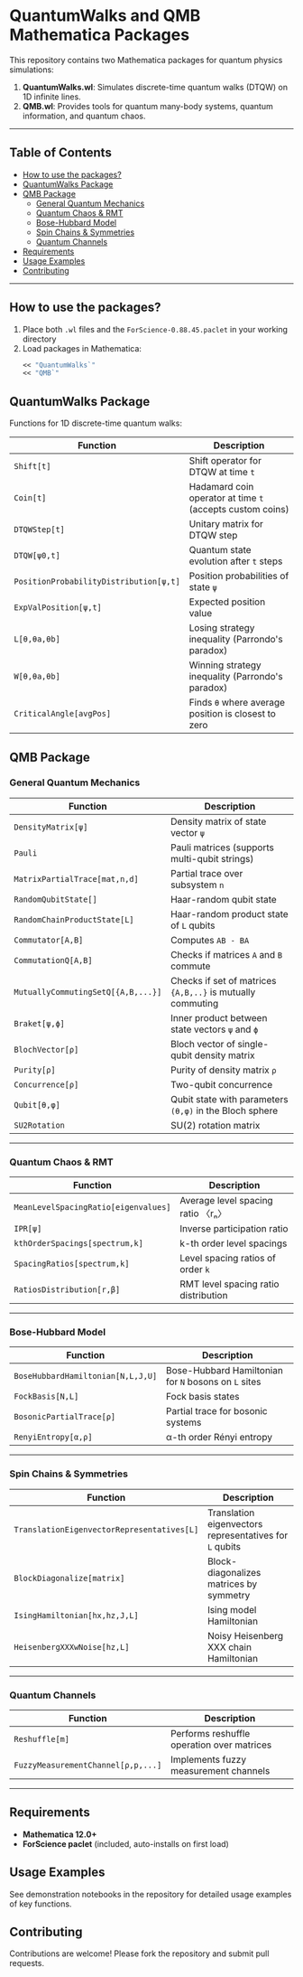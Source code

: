 # QuantumWalks and QMB Mathematica Packages

This repository contains two Mathematica packages for quantum physics simulations:

1. **QuantumWalks.wl**: Simulates discrete-time quantum walks (DTQW) on 1D infinite lines.
2. **QMB.wl**: Provides tools for quantum many-body systems, quantum information, and quantum chaos.

---

## Table of Contents

- [How to use the packages?](#how-to-use-the-packages)
- [QuantumWalks Package](#quantumwalks-package)
- [QMB Package](#qmb-package)
  - [General Quantum Mechanics](#general-quantum-mechanics)
  - [Quantum Chaos & RMT](#quantum-chaos--rmt)
  - [Bose-Hubbard Model](#bose-hubbard-model)
  - [Spin Chains & Symmetries](#spin-chains--symmetries)
  - [Quantum Channels](#quantum-channels)
- [Requirements](#requirements)
- [Usage Examples](#usage-examples)
- [Contributing](#contributing)

---

## How to use the packages?

1. Place both `.wl` files and the `ForScience-0.88.45.paclet` in your working directory
2. Load packages in Mathematica:
   ```mathematica
   << "QuantumWalks`"
   << "QMB`"
   ```

## QuantumWalks Package

Functions for 1D discrete-time quantum walks:

| Function                               | Description                                               |
| -------------------------------------- | --------------------------------------------------------- |
| `Shift[t]`                             | Shift operator for DTQW at time `t`                       |
| `Coin[t]`                              | Hadamard coin operator at time `t` (accepts custom coins) |
| `DTQWStep[t]`                          | Unitary matrix for DTQW step                              |
| `DTQW[ψ0,t]`                           | Quantum state evolution after `t` steps                   |
| `PositionProbabilityDistribution[ψ,t]` | Position probabilities of state `ψ`                       |
| `ExpValPosition[ψ,t]`                  | Expected position value                                   |
| `L[θ,θa,θb]`                           | Losing strategy inequality (Parrondo's paradox)           |
| `W[θ,θa,θb]`                           | Winning strategy inequality (Parrondo's paradox)          |
| `CriticalAngle[avgPos]`                | Finds `θ` where average position is closest to zero       |

## QMB Package

### General Quantum Mechanics

| Function                           | Description                                                |
| ---------------------------------- | ---------------------------------------------------------- |
| `DensityMatrix[ψ]`                 | Density matrix of state vector `ψ`                         |
| `Pauli`                            | Pauli matrices (supports multi-qubit strings)              |
| `MatrixPartialTrace[mat,n,d]`      | Partial trace over subsystem `n`                           |
| `RandomQubitState[]`               | Haar-random qubit state                                    |
| `RandomChainProductState[L]`       | Haar-random product state of `L` qubits                    |
| `Commutator[A,B]`                  | Computes `AB - BA`                                         |
| `CommutationQ[A,B]`                | Checks if matrices `A` and `B` commute                     |
| `MutuallyCommutingSetQ[{A,B,...}]` | Checks if set of matrices `{A,B,..}` is mutually commuting |
| `Braket[ψ,ϕ]`                      | Inner product between state vectors `ψ` and `ϕ`            |
| `BlochVector[ρ]`                   | Bloch vector of single-qubit density matrix                |
| `Purity[ρ]`                        | Purity of density matrix `ρ`                               |
| `Concurrence[ρ]`                   | Two-qubit concurrence                                      |
| `Qubit[θ,φ]`                       | Qubit state with parameters `(θ,φ)` in the Bloch sphere    |
| `SU2Rotation`                      | SU(2) rotation matrix                                      |

---

### Quantum Chaos & RMT

| Function                             | Description                          |
| ------------------------------------ | ------------------------------------ |
| `MeanLevelSpacingRatio[eigenvalues]` | Average level spacing ratio 〈rₙ〉   |
| `IPR[ψ]`                             | Inverse participation ratio          |
| `kthOrderSpacings[spectrum,k]`       | k-th order level spacings            |
| `SpacingRatios[spectrum,k]`          | Level spacing ratios of order `k`    |
| `RatiosDistribution[r,β]`            | RMT level spacing ratio distribution |

---

### Bose-Hubbard Model

| Function                          | Description                                          |
| --------------------------------- | ---------------------------------------------------- |
| `BoseHubbardHamiltonian[N,L,J,U]` | Bose-Hubbard Hamiltonian for `N` bosons on `L` sites |
| `FockBasis[N,L]`                  | Fock basis states                                    |
| `BosonicPartialTrace[ρ]`          | Partial trace for bosonic systems                    |
| `RenyiEntropy[α,ρ]`               | α-th order Rényi entropy                             |

---

### Spin Chains & Symmetries

| Function                                   | Description                                             |
| ------------------------------------------ | ------------------------------------------------------- |
| `TranslationEigenvectorRepresentatives[L]` | Translation eigenvectors representatives for `L` qubits |
| `BlockDiagonalize[matrix]`                 | Block-diagonalizes matrices by symmetry                 |
| `IsingHamiltonian[hx,hz,J,L]`              | Ising model Hamiltonian                                 |
| `HeisenbergXXXwNoise[hz,L]`                | Noisy Heisenberg XXX chain Hamiltonian                  |

---

### Quantum Channels

| Function                           | Description                                |
| ---------------------------------- | ------------------------------------------ |
| `Reshuffle[m]`                     | Performs reshuffle operation over matrices |
| `FuzzyMeasurementChannel[ρ,p,...]` | Implements fuzzy measurement channels      |

---

## Requirements

- **Mathematica 12.0+**
- **ForScience paclet** (included, auto-installs on first load)

## Usage Examples

See demonstration notebooks in the repository for detailed usage examples of key functions.

## Contributing

Contributions are welcome! Please fork the repository and submit pull requests.

